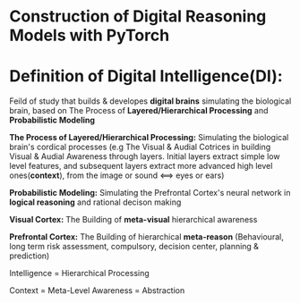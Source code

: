 # Construction of Digital Reasoning Models with PyTorch

 
# Definition of Digital Intelligence(DI):
Feild of study that builds & developes **digital brains** simulating the biological brain, based on The Process of **Layered/Hierarchical Processing** and **Probabilistic Modeling**


**The Process of Layered/Hierarchical Processing:** Simulating the biological brain's cordical processes (e.g The Visual & Audial Cotrices in building Visual & Audial Awareness through layers. Initial layers extract simple low level features, and subsequent layers extract more advanced high level ones(**context**), from the image or sound <==> eyes or ears) 


**Probabilistic Modeling:** Simulating the Prefrontal Cortex's neural network in **logical reasoning** and rational decison making 

**Visual Cortex:** The Building of **meta-visual** hierarchical awareness

**Prefrontal Cortex:** The Building of hierarchical **meta-reason** (Behavioural, long term risk assessment, compulsory, decision center, planning & prediction)
 

Intelligence = Hierarchical Processing

Context = Meta-Level Awareness  = Abstraction 


